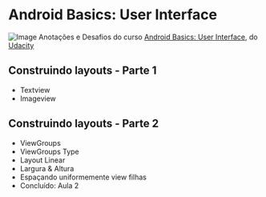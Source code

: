 # **Android Basics: User Interface**

![Image](https://profilinator.rishav.dev/skills-assets/android-original-wordmark.svg)
Anotações e Desafios do curso [Android Basics: User Interface](https://classroom.udacity.com/courses/ud834), do [Udacity](https://classroom.udacity.com/courses/ud834)

## **Construindo layouts - Parte 1**

- Textview
- Imageview

## **Construindo layouts - Parte 2**

- ViewGroups
- ViewGroups Type
- Layout Linear
- Largura & Altura
- Espaçando uniformemente view filhas
- Concluído: Aula 2

>

